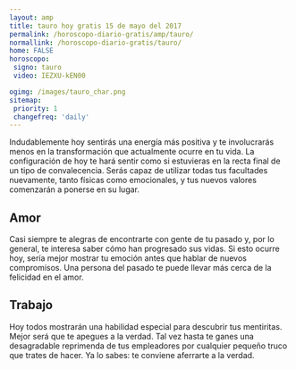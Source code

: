 ```yaml
---
layout: amp
title: tauro hoy gratis 15 de mayo del 2017 
permalink: /horoscopo-diario-gratis/amp/tauro/
normallink: /horoscopo-diario-gratis/tauro/
home: FALSE
horoscopo:
 signo: tauro
 video: IEZXU-kEN00

ogimg: /images/tauro_char.png
sitemap:
 priority: 1
 changefreq: 'daily'
---
```



Indudablemente hoy sentirás una energía más positiva y te involucrarás menos en la transformación que actualmente ocurre en tu vida. La configuración de hoy te hará sentir como si estuvieras en la recta final de un tipo de convalecencia. Serás capaz de utilizar todas tus facultades nuevamente, tanto físicas como emocionales, y tus nuevos valores comenzarán a ponerse en su lugar.

## Amor

Casi siempre te alegras de encontrarte con gente de tu pasado y, por lo general, te interesa saber cómo han progresado sus vidas. Si esto ocurre hoy, sería mejor mostrar tu emoción antes que hablar de nuevos compromisos. Una persona del pasado te puede llevar más cerca de la felicidad en el amor.

## Trabajo

Hoy todos mostrarán una habilidad especial para descubrir tus mentiritas. Mejor será que te apegues a la verdad. Tal vez hasta te ganes una desagradable reprimenda de tus empleadores por cualquier pequeño truco que trates de hacer. Ya lo sabes: te conviene aferrarte a la verdad.